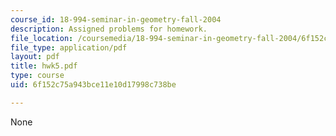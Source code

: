 ```yaml
---
course_id: 18-994-seminar-in-geometry-fall-2004
description: Assigned problems for homework.
file_location: /coursemedia/18-994-seminar-in-geometry-fall-2004/6f152c75a943bce11e10d17998c738be_hwk5.pdf
file_type: application/pdf
layout: pdf
title: hwk5.pdf
type: course
uid: 6f152c75a943bce11e10d17998c738be

---
```

None